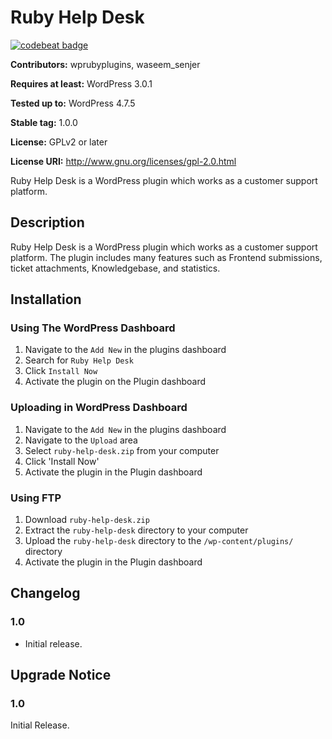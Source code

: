 # Ruby Help Desk
[![codebeat badge](https://codebeat.co/badges/27b944d8-e639-4d4b-a0fb-6511f5172d0e)](https://codebeat.co/projects/github-com-wsenjer-ruby-help-desk-master)

**Contributors:** wprubyplugins, waseem_senjer

**Requires at least:** WordPress 3.0.1

**Tested up to:** WordPress 4.7.5

**Stable tag:** 1.0.0

**License:** GPLv2 or later

**License URI:** http://www.gnu.org/licenses/gpl-2.0.html


Ruby Help Desk is a WordPress plugin which works as a customer support platform.

## Description
Ruby Help Desk is a WordPress plugin which works as a customer support platform. The plugin includes many features such as Frontend submissions, ticket attachments, Knowledgebase, and statistics.

## Installation
### Using The WordPress Dashboard

1. Navigate to the `Add New` in the plugins dashboard
1. Search for `Ruby Help Desk`
1. Click `Install Now`
1. Activate the plugin on the Plugin dashboard

### Uploading in WordPress Dashboard

1. Navigate to the `Add New` in the plugins dashboard
1. Navigate to the `Upload` area
1. Select `ruby-help-desk.zip` from your computer
1. Click 'Install Now'
1. Activate the plugin in the Plugin dashboard

### Using FTP

1. Download `ruby-help-desk.zip`
1. Extract the `ruby-help-desk` directory to your computer
1. Upload the `ruby-help-desk` directory to the `/wp-content/plugins/` directory
1. Activate the plugin in the Plugin dashboard

## Changelog

### 1.0
* Initial release.


## Upgrade Notice

### 1.0
Initial Release.
